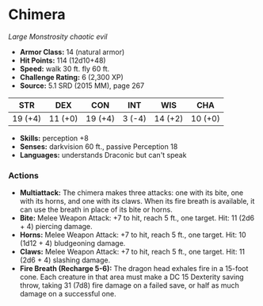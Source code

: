 # Chimera

*Large* *Monstrosity* *chaotic evil*

- **Armor Class:** 14 (natural armor)
- **Hit Points:** 114 (12d10+48)
- **Speed:** walk 30 ft. fly 60 ft.
- **Challenge Rating:** 6 (2,300 XP)
- **Source:** 5.1 SRD (2015 MM), page 267

| STR | DEX | CON | INT | WIS | CHA |
| --- | --- | --- | --- | --- | --- |
| 19 (+4) | 11 (+0) | 19 (+4) | 3 (-4) | 14 (+2) | 10 (+0) |

- **Skills:** perception +8
- **Senses:** darkvision 60 ft., passive Perception 18
- **Languages:** understands Draconic but can't speak

### Actions

- **Multiattack:** The chimera makes three attacks: one with its bite, one with its horns, and one with its claws. When its fire breath is available, it can use the breath in place of its bite or horns.
- **Bite:** Melee Weapon Attack: +7 to hit, reach 5 ft., one target. Hit: 11 (2d6 + 4) piercing damage.
- **Horns:** Melee Weapon Attack: +7 to hit, reach 5 ft., one target. Hit: 10 (1d12 + 4) bludgeoning damage.
- **Claws:** Melee Weapon Attack: +7 to hit, reach 5 ft., one target. Hit: 11 (2d6 + 4) slashing damage.
- **Fire Breath (Recharge 5-6):** The dragon head exhales fire in a 15-foot cone. Each creature in that area must make a DC 15 Dexterity saving throw, taking 31 (7d8) fire damage on a failed save, or half as much damage on a successful one.


